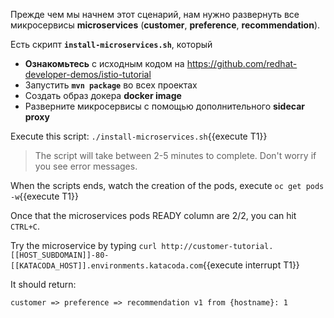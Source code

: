 Прежде чем мы начнем этот сценарий, нам нужно развернуть все микросервисы **microservices** (**customer**, **preference**, **recommendation**).

Есть скрипт **`install-microservices.sh`**, который

- **Ознакомьтесь** с исходным кодом на https://github.com/redhat-developer-demos/istio-tutorial
- Запустить **`mvn package`** во всех проектах
- Создать образ докера **docker image**
- Разверните микросервисы с помощью дополнительного **sidecar proxy**

Execute this script: `./install-microservices.sh`{{execute T1}}

> The script will take between 2-5 minutes to complete. Don't worry if you see error messages.

When the scripts ends, watch the creation of the pods, execute `oc get pods -w`{{execute T1}}

Once that the microservices pods READY column are 2/2, you can hit `CTRL+C`. 

Try the microservice by typing `curl http://customer-tutorial.[[HOST_SUBDOMAIN]]-80-[[KATACODA_HOST]].environments.katacoda.com`{{execute interrupt T1}}

It should return:

`customer => preference => recommendation v1 from {hostname}: 1`
